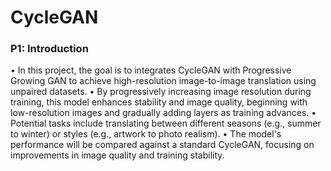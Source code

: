 # CycleGAN

###  P1: Introduction
• In this project, the goal is to integrates CycleGAN with Progressive Growing
GAN to achieve high-resolution image-to-image translation using unpaired
datasets.
• By progressively increasing image resolution during training, this model
enhances stability and image quality, beginning with low-resolution images and
gradually adding layers as training advances.
• Potential tasks include translating between different seasons (e.g., summer to
winter) or styles (e.g., artwork to photo realism).
• The model's performance will be compared against a standard CycleGAN,
focusing on improvements in image quality and training stability.
